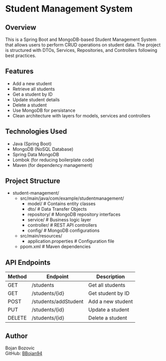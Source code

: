 # Student Management System

## Overview

This is a Spring Boot and MongoDB-based Student Management System that allows users to perform CRUD operations on student data. The project is structured with DTOs, Services, Repositories, and Controllers following best practices.

## Features
- Add a new student
- Retrieve all students
- Get a student by ID
- Update student details
- Delete a student
- Use MongoDB for persistance
- Clean architecture with layers for models, services and controllers

## Technologies Used
- Java (Spring Boot)
- MongoDB (NoSQL Database)
- Spring Data MongoDB
- Lombok (for reducing boilerplate code)
- Maven (for dependency management)

## Project Structure

- student-management/
  - src/main/java/com/example/studentmanagement/
    - model/                  # Contains entity classes
    - dto/                    # Data Transfer Objects
    - repository/             # MongoDB repository interfaces
    - service/                # Business logic layer
    - controller/             # REST API controllers
    - config/                 # MongoDB configurations
  - src/main/resources/
    - application.properties  # Configuration file
  - ppom.xml                                    # Maven dependencies

## API Endpoints

| Method         | Endpoint               | Description               |
|----------------|------------------------|---------------------------|
| GET            | /students              | Get all students          |
| GET            | /students/{id}         | Get student by ID         |
| POST           | /students/addStudent   | Add a new student         |
| PUT            | /students/{id}         | Update a student          |
| DELETE         | /students/{id}         | Delete a student          |

## Author
Bojan Bozovic\
GitHub: [BBojan94](https://github.com/BBojan94)

